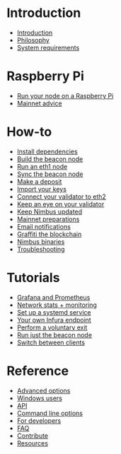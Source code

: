 # Introduction
- [Introduction](./intro.md)
- [Philosophy]()
- [System requirements](./hardware.md)

# Raspberry Pi
- [Run your node on a Raspberry Pi](./pi-guide.md)
- [Mainnet advice](./pi-guide-mainnet.md)

# How-to

- [Install dependencies](./install.md)
- [Build the beacon node](./build.md)
- [Run an eth1 node](./eth1.md)
- [Sync the beacon node](./start-syncing.md)
- [Make a deposit](./deposit.md)
- [Import your keys](./keys.md)
- [Connect your validator to eth2](./connect-eth2.md)
- [Keep an eye on your validator](./keep-an-eye.md)
- [Keep Nimbus updated](./keep-updated.md)
- [Mainnet preparations](./preparation.md)
- [Email notifications](./email-notifications.md)
- [Graffiti the blockchain](./graffiti.md)
- [Nimbus binaries](./binaries.md)
- [Troubleshooting](./troubleshooting.md)

# Tutorials
- [Grafana and Prometheus](metrics-pretty-pictures.md)
- [Network stats + monitoring](./eth2-stats.md)
- [Set up a systemd service](./beacon-node-systemd.md)
- [Your own Infura endpoint](infura-guide.md)
- [Perform a voluntary exit](voluntary-exit.md)
- [Run just the beacon node]()
- [Switch between clients]()

# Reference
- [Advanced options]()
- [Windows users]()
- [API](./api.md)
- [Command line options](./options.md)
- [For developers](./developers.md)
- [FAQ](./faq.md)
- [Contribute](./contribute.md)
- [Resources](./resources.md)

